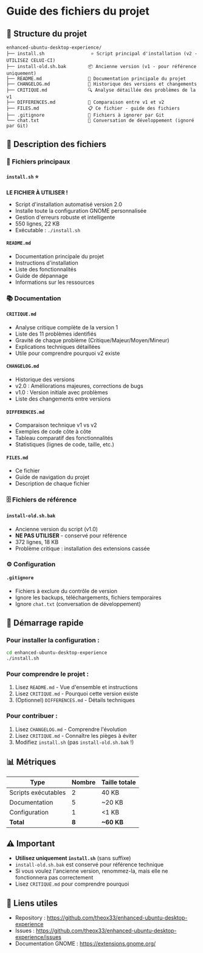 # Guide des fichiers du projet

## 📁 Structure du projet

```
enhanced-ubuntu-desktop-experience/
├── install.sh                 ⭐ Script principal d'installation (v2 - UTILISEZ CELUI-CI)
├── install-old.sh.bak        📦 Ancienne version (v1 - pour référence uniquement)
├── README.md                 📖 Documentation principale du projet
├── CHANGELOG.md              📝 Historique des versions et changements
├── CRITIQUE.md               🔍 Analyse détaillée des problèmes de la v1
├── DIFFERENCES.md            🔄 Comparaison entre v1 et v2
├── FILES.md                  📋 Ce fichier - guide des fichiers
├── .gitignore                🚫 Fichiers à ignorer par Git
└── chat.txt                  💬 Conversation de développement (ignoré par Git)
```

## 📄 Description des fichiers

### 🚀 Fichiers principaux

#### `install.sh` ⭐
**LE FICHIER À UTILISER !**
- Script d'installation automatisé version 2.0
- Installe toute la configuration GNOME personnalisée
- Gestion d'erreurs robuste et intelligente
- 550 lignes, 22 KB
- Exécutable : `./install.sh`

#### `README.md`
- Documentation principale du projet
- Instructions d'installation
- Liste des fonctionnalités
- Guide de dépannage
- Informations sur les ressources

### 📚 Documentation

#### `CRITIQUE.md`
- Analyse critique complète de la version 1
- Liste des 11 problèmes identifiés
- Gravité de chaque problème (Critique/Majeur/Moyen/Mineur)
- Explications techniques détaillées
- Utile pour comprendre pourquoi v2 existe

#### `CHANGELOG.md`
- Historique des versions
- v2.0 : Améliorations majeures, corrections de bugs
- v1.0 : Version initiale avec problèmes
- Liste des changements entre versions

#### `DIFFERENCES.md`
- Comparaison technique v1 vs v2
- Exemples de code côte à côte
- Tableau comparatif des fonctionnalités
- Statistiques (lignes de code, taille, etc.)

#### `FILES.md`
- Ce fichier
- Guide de navigation du projet
- Description de chaque fichier

### 🗄️ Fichiers de référence

#### `install-old.sh.bak`
- Ancienne version du script (v1.0)
- **NE PAS UTILISER** - conservé pour référence
- 372 lignes, 18 KB
- Problème critique : installation des extensions cassée

### ⚙️ Configuration

#### `.gitignore`
- Fichiers à exclure du contrôle de version
- Ignore les backups, téléchargements, fichiers temporaires
- Ignore `chat.txt` (conversation de développement)

## 🎯 Démarrage rapide

### Pour installer la configuration :
```bash
cd enhanced-ubuntu-desktop-experience
./install.sh
```

### Pour comprendre le projet :
1. Lisez `README.md` - Vue d'ensemble et instructions
2. Lisez `CRITIQUE.md` - Pourquoi cette version existe
3. (Optionnel) `DIFFERENCES.md` - Détails techniques

### Pour contribuer :
1. Lisez `CHANGELOG.md` - Comprendre l'évolution
2. Lisez `CRITIQUE.md` - Connaître les pièges à éviter
3. Modifiez `install.sh` (pas `install-old.sh.bak` !)

## 📊 Métriques

| Type | Nombre | Taille totale |
|------|--------|---------------|
| Scripts exécutables | 2 | 40 KB |
| Documentation | 5 | ~20 KB |
| Configuration | 1 | <1 KB |
| **Total** | **8** | **~60 KB** |

## ⚠️ Important

- **Utilisez uniquement `install.sh`** (sans suffixe)
- `install-old.sh.bak` est conservé pour référence technique
- Si vous voulez l'ancienne version, renommez-la, mais elle ne fonctionnera pas correctement
- Lisez `CRITIQUE.md` pour comprendre pourquoi

## 🔗 Liens utiles

- Repository : https://github.com/theox33/enhanced-ubuntu-desktop-experience
- Issues : https://github.com/theox33/enhanced-ubuntu-desktop-experience/issues
- Documentation GNOME : https://extensions.gnome.org/
